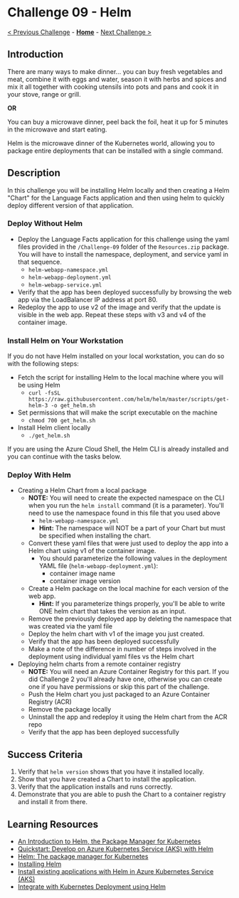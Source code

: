 # Challenge 09 - Helm

[< Previous Challenge](./Challenge-08.md) - **[Home](../README.md)** - [Next Challenge >](./Challenge-10.md)

## Introduction

There are many ways to make dinner... you can buy fresh vegetables and meat, combine it with eggs and water, season it with herbs and spices and mix it all together with cooking utensils into pots and pans and cook it in your stove, range or grill.

**OR**

You can buy a microwave dinner, peel back the foil, heat it up for 5 minutes in the microwave and start eating.

Helm is the microwave dinner of the Kubernetes world, allowing you to package entire deployments that can be installed with a single command.

## Description

In this challenge you will be installing Helm locally and then creating a Helm "Chart" for the Language Facts application and then using helm to quickly deploy different version of that application.

### Deploy Without Helm
- Deploy the Language Facts application for this challenge using the yaml files provided in the `/Challenge-09` folder of the `Resources.zip` package. You will have to install the namespace, deployment, and service yaml in that sequence.
	- `helm-webapp-namespace.yml`
	- `helm-webapp-deployment.yml`
	- `helm-webapp-service.yml`
- Verify that the app has been deployed successfully by browsing the web app via the LoadBalancer IP address at port 80.
- Redeploy the app to use v2 of the image and verify that the update is visible in the web app. Repeat these steps with v3 and v4 of the container image.

### Install Helm on Your Workstation
If you do not have Helm installed on your local workstation, you can do so with the following steps:
- Fetch the script for installing Helm to the local machine where you will be using Helm
	- `curl -fsSL https://raw.githubusercontent.com/helm/helm/master/scripts/get-helm-3 -o get_helm.sh`
- Set permissions that will make the script executable on the machine
	- `chmod 700 get_helm.sh`
- Install Helm client locally
	- `./get_helm.sh`

If you are using the Azure Cloud Shell, the Helm CLI is already installed and you can continue with the tasks below.

### Deploy With Helm

- Creating a Helm Chart from a local package
	- **NOTE:** You will need to create the expected namespace on the CLI when you run the `helm install` command (it is a parameter). You'll need to use the namespace found in this file that you used above
		- `helm-webapp-namespace.yml`
		- **Hint:** The namespace will NOT be a part of your Chart but must be specified when installing the chart.
	- Convert these yaml files that were just used to deploy the app into a Helm chart using v1 of the container image.
		- You should parameterize the following values in the deployment YAML file (`helm-webapp-deployment.yml`):
			- container image name
			- container image version
	- Create a Helm package on the local machine for each version of the web app.
		- **Hint:** If you parameterize things properly, you'll be able to write ONE helm chart that takes the version as an input.
	- Remove the previously deployed app by deleting the namespace that was created via the yaml file
	- Deploy the helm chart with v1 of the image you just created.
	- Verify that the app has been deployed successfully
	- Make a note of the difference in number of steps involved in the deployment using individual yaml files vs the Helm chart
- Deploying helm charts from a remote container registry
	- **NOTE:** You will need an Azure Container Registry for this part. If you did Challenge 2 you'll already have one, otherwise you can create one if you have permissions or skip this part of the challenge.
	- Push the Helm chart you just packaged to an Azure Container Registry (ACR)
	- Remove the package locally
	- Uninstall the app and redeploy it using the Helm chart from the ACR repo
	- Verify that the app has been deployed successfully

## Success Criteria

1. Verify that `helm version` shows that you have it installed locally.
1. Show that you have created a Chart to install the application.
1. Verify that the application installs and runs correctly.
1. Demonstrate that you are able to push the Chart to a container registry and install it from there.

## Learning Resources

- [An Introduction to Helm, the Package Manager for Kubernetes](https://www.digitalocean.com/community/tutorials/an-introduction-to-helm-the-package-manager-for-kubernetes)
- [Quickstart: Develop on Azure Kubernetes Service (AKS) with Helm](https://docs.microsoft.com/en-us/azure/aks/quickstart-helm)
- [Helm: The package manager for Kubernetes](https://helm.sh/)
- [Installing Helm](https://helm.sh/docs/intro/install/)
- [Install existing applications with Helm in Azure Kubernetes Service (AKS)](https://docs.microsoft.com/en-us/azure/aks/kubernetes-helm)
- [Integrate with Kubernetes Deployment using Helm](https://docs.microsoft.com/en-us/azure/azure-app-configuration/integrate-kubernetes-deployment-helm)
